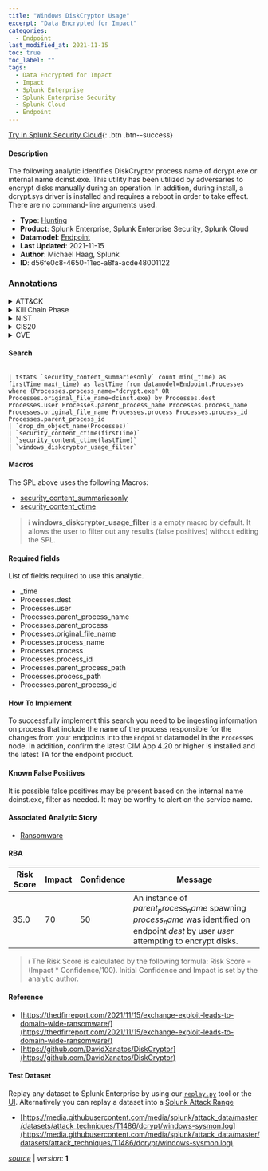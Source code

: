 ```yaml
---
title: "Windows DiskCryptor Usage"
excerpt: "Data Encrypted for Impact"
categories:
  - Endpoint
last_modified_at: 2021-11-15
toc: true
toc_label: ""
tags:
  - Data Encrypted for Impact
  - Impact
  - Splunk Enterprise
  - Splunk Enterprise Security
  - Splunk Cloud
  - Endpoint
---
```




[Try in Splunk Security Cloud](https://www.splunk.com/en_us/cyber-security.html){: .btn .btn--success}

#### Description

The following analytic identifies DiskCryptor  process name of dcrypt.exe or internal name dcinst.exe. This utility has been utilized by adversaries to encrypt disks manually during an operation. In addition, during install, a dcrypt.sys driver is installed and requires a reboot in order to take effect. There are no command-line arguments used.

- **Type**: [Hunting](https://github.com/splunk/security_content/wiki/Detection-Analytic-Types)
- **Product**: Splunk Enterprise, Splunk Enterprise Security, Splunk Cloud
- **Datamodel**: [Endpoint](https://docs.splunk.com/Documentation/CIM/latest/User/Endpoint)
- **Last Updated**: 2021-11-15
- **Author**: Michael Haag, Splunk
- **ID**: d56fe0c8-4650-11ec-a8fa-acde48001122

### Annotations
<details>
  <summary>ATT&CK</summary>

<div markdown="1">

#### [ATT&CK](https://attack.mitre.org/)

| ID          | Technique   | Tactic         |
| ----------- | ----------- |--------------- |
| [T1486](https://attack.mitre.org/techniques/T1486/) | Data Encrypted for Impact | Impact |

</div>
</details>


<details>
  <summary>Kill Chain Phase</summary>

<div markdown="1">

* Exploitation


</div>
</details>


<details>
  <summary>NIST</summary>

<div markdown="1">



</div>
</details>

<details>
  <summary>CIS20</summary>

<div markdown="1">



</div>
</details>

<details>
  <summary>CVE</summary>

<div markdown="1">


</div>
</details>


#### Search

```

| tstats `security_content_summariesonly` count min(_time) as firstTime max(_time) as lastTime from datamodel=Endpoint.Processes where (Processes.process_name="dcrypt.exe" OR Processes.original_file_name=dcinst.exe) by Processes.dest Processes.user Processes.parent_process_name Processes.process_name Processes.original_file_name Processes.process Processes.process_id Processes.parent_process_id 
| `drop_dm_object_name(Processes)` 
| `security_content_ctime(firstTime)` 
| `security_content_ctime(lastTime)` 
| `windows_diskcryptor_usage_filter`
```

#### Macros
The SPL above uses the following Macros:
* [security_content_summariesonly](https://github.com/splunk/security_content/blob/develop/macros/security_content_summariesonly.yml)
* [security_content_ctime](https://github.com/splunk/security_content/blob/develop/macros/security_content_ctime.yml)

> :information_source:
> **windows_diskcryptor_usage_filter** is a empty macro by default. It allows the user to filter out any results (false positives) without editing the SPL.



#### Required fields
List of fields required to use this analytic.
* _time
* Processes.dest
* Processes.user
* Processes.parent_process_name
* Processes.parent_process
* Processes.original_file_name
* Processes.process_name
* Processes.process
* Processes.process_id
* Processes.parent_process_path
* Processes.process_path
* Processes.parent_process_id



#### How To Implement
To successfully implement this search you need to be ingesting information on process that include the name of the process responsible for the changes from your endpoints into the `Endpoint` datamodel in the `Processes` node. In addition, confirm the latest CIM App 4.20 or higher is installed and the latest TA for the endpoint product.
#### Known False Positives
It is possible false positives may be present based on the internal name dcinst.exe, filter as needed. It may be worthy to alert on the service name.

#### Associated Analytic Story
* [Ransomware](/stories/ransomware)




#### RBA

| Risk Score  | Impact      | Confidence   | Message      |
| ----------- | ----------- |--------------|--------------|
| 35.0 | 70 | 50 | An instance of $parent_process_name$ spawning $process_name$ was identified on endpoint $dest$ by user $user$ attempting to encrypt disks. |


> :information_source:
> The Risk Score is calculated by the following formula: Risk Score = (Impact * Confidence/100). Initial Confidence and Impact is set by the analytic author.


#### Reference

* [https://thedfirreport.com/2021/11/15/exchange-exploit-leads-to-domain-wide-ransomware/](https://thedfirreport.com/2021/11/15/exchange-exploit-leads-to-domain-wide-ransomware/)
* [https://github.com/DavidXanatos/DiskCryptor](https://github.com/DavidXanatos/DiskCryptor)



#### Test Dataset
Replay any dataset to Splunk Enterprise by using our [`replay.py`](https://github.com/splunk/attack_data#using-replaypy) tool or the [UI](https://github.com/splunk/attack_data#using-ui).
Alternatively you can replay a dataset into a [Splunk Attack Range](https://github.com/splunk/attack_range#replay-dumps-into-attack-range-splunk-server)

* [https://media.githubusercontent.com/media/splunk/attack_data/master/datasets/attack_techniques/T1486/dcrypt/windows-sysmon.log](https://media.githubusercontent.com/media/splunk/attack_data/master/datasets/attack_techniques/T1486/dcrypt/windows-sysmon.log)



[*source*](https://github.com/splunk/security_content/tree/develop/detections/endpoint/windows_diskcryptor_usage.yml) \| *version*: **1**